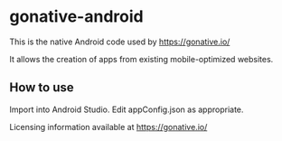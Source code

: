 gonative-android
================

This is the native Android code used by https://gonative.io/

It allows the creation of apps from existing mobile-optimized websites.

How to use
------------
Import into Android Studio. Edit appConfig.json as appropriate.

Licensing information available at https://gonative.io/
